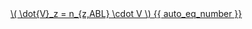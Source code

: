 <a href="/eco2_guide_center/1.%20ECO2%20Logic%20Guide/Hee1_Equation_List.html" class="equation-link" target="_blank" rel="noopener noreferrer">
  \( \dot{V}_z = n_{z,ABL} \cdot V \) {{ auto_eq_number }}
</a>
